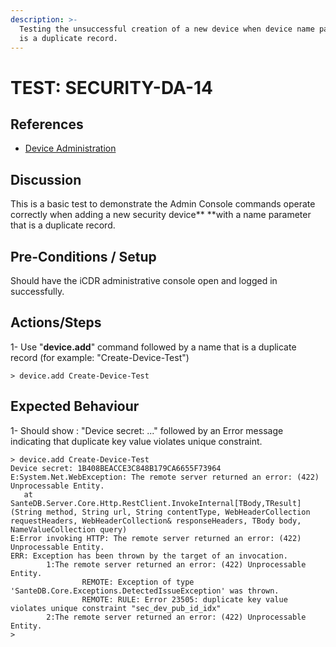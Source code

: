 ```yaml
---
description: >-
  Testing the unsuccessful creation of a new device when device name parameter
  is a duplicate record.
---
```


# TEST: SECURITY-DA-14

## References

* [Device Administration](../../../../../operations/host-administration/santedb-icdr-admin-console/untitled.md)

## Discussion

This is a basic test to demonstrate the Admin Console commands operate correctly when adding a new security device** **with a name parameter that is a duplicate record.

## Pre-Conditions / Setup

Should have the iCDR administrative console open and logged in successfully.

## Actions/Steps

1- Use "**device.add**" command followed by a name that is a duplicate record (for example: "Create-Device-Test")

```
> device.add Create-Device-Test
```

## Expected Behaviour

1- Should show : "Device secret: ..." followed by an Error message indicating that duplicate key value violates unique constraint.

```
> device.add Create-Device-Test
Device secret: 1B408BEACCE3C848B179CA6655F73964
E:System.Net.WebException: The remote server returned an error: (422) Unprocessable Entity.
   at SanteDB.Server.Core.Http.RestClient.InvokeInternal[TBody,TResult](String method, String url, String contentType, WebHeaderCollection requestHeaders, WebHeaderCollection& responseHeaders, TBody body, NameValueCollection query)
E:Error invoking HTTP: The remote server returned an error: (422) Unprocessable Entity.
ERR: Exception has been thrown by the target of an invocation.
        1:The remote server returned an error: (422) Unprocessable Entity.
                REMOTE: Exception of type 'SanteDB.Core.Exceptions.DetectedIssueException' was thrown.
                REMOTE: RULE: Error 23505: duplicate key value violates unique constraint "sec_dev_pub_id_idx"
        2:The remote server returned an error: (422) Unprocessable Entity.
>
```
